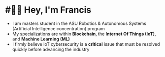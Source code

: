 ﻿# #⃣⛓ Hey, I'm Francis
- I am masters student in the ASU Robotics & Autonomous Systems (Artificial Intelligence concentration) program
- My specializations are within **Blockchain**, the **Internet Of Things (IoT)**, and **Machine Learning (ML)**
- I firmly believe IoT cybersecurity is a **critical** issue that must be resolved quickly before advancing the industry
